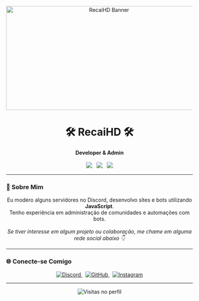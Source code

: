 <!-- README.md estilizado -->
<p align="center">
  <img src="https://i.postimg.cc/13PwTKjJ/did-a-frieren-screenshot-redraw-v0-9dgb7aehdjnc1.webp" width="540" height="280" alt="RecaiHD Banner"/>
</p>

<h1 align="center">🛠️ RecaiHD 🛠️</h1>

<p align="center">
  <strong>Developer & Admin</strong><br><br>

  <img src="https://img.shields.io/badge/JavaScript-F7DF1E?style=for-the-badge&logo=javascript&logoColor=black" />
  &nbsp;
  <img src="https://img.shields.io/badge/HTML-E34F26?style=for-the-badge&logo=html5&logoColor=white" />
  &nbsp;
  <img src="https://img.shields.io/badge/CSS-1572B6?style=for-the-badge&logo=css3&logoColor=white" />
</p>

---

### 🧠 Sobre Mim

<p align="center">
  Eu modero alguns servidores no Discord, desenvolvo sites e bots utilizando <strong>JavaScript</strong>.<br>
  Tenho experiência em administração de comunidades e automações com bots.<br><br>
  <em>Se tiver interesse em algum projeto ou colaboração, me chame em alguma rede social abaixo 👇</em>
</p>

---

### 🌐 Conecte-se Comigo

<p align="center">
  <a href="https://discord.gg/UNuYBvZREC" target="_blank" rel="noopener noreferrer">
    <img src="https://img.shields.io/badge/Discord-5865F2?style=for-the-badge&logo=discord&logoColor=white" alt="Discord"/>
  </a>
  &nbsp;
  <a href="https://github.com/RecaiHD" target="_blank" rel="noopener noreferrer">
    <img src="https://img.shields.io/badge/GitHub-000?style=for-the-badge&logo=github&logoColor=white" alt="GitHub"/>
  </a>
  &nbsp;
  <a href="https://instagram.com/seu_usuario" target="_blank" rel="noopener noreferrer">
    <img src="https://img.shields.io/badge/Instagram-E1306C?style=for-the-badge&logo=instagram&logoColor=white" alt="Instagram"/>
  </a>
</p>



---

<p align="center">
  <img src="https://komarev.com/ghpvc/?username=RecaiHD&style=flat-square&color=blue" alt="Visitas no perfil"/>
</p>

